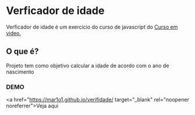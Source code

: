 # Verficador de idade
<p>Verficador de idade é um exercício do curso de javascript do <a href="http://cursoemvideo.com/" target="_blank" rel="noopener noreferrer">Curso em video.</a>
  
## O que é?
<p> Projeto tem como objetivo calcular a idade de acordo com o ano de nascimento </p>


### DEMO
<a href="https://mar1o1.github.io/verifidade/ target="_blank" rel="noopener noreferrer">Veja aqui</a>
